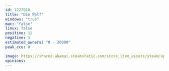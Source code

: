 ```yaml
---
id: 1227010
title: "Die Wolf"
windows: "true"
mac: "false"
linux: false
positive: 12
negative: 3
estimated_owners: "0 - 20000"
peak_ccu: 0

image: https://shared.akamai.steamstatic.com/store_item_assets/steam/apps/1227010/header.jpg?t=1583372051
opinions:
---
```

